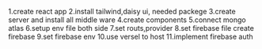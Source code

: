 1.create react app
2.install tailwind,daisy ui, needed packege
3.create server and install all middle ware
4.create components
5.connect mongo atlas
6.setup env file both side
7.set routs,provider
8.set firebase file create firebase 
9.set firebase env 
10.use versel to host 
11.implement firebase auth

